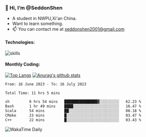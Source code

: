 ### 👋 Hi, I’m @SeddonShen
- A student in NWPU,Xi'an China.
- Want to learn something.
- 📫 You can contact me at seddonshen2001@gmail.com

#### Technologies:

![skills](https://skillicons.dev/icons?i=scala,js,html,css,bootstrap,jquery,c,cpp,cloudflare,django,docker,flask,git,github,githubactions,linux,latex,mysql,nodejs,ps,php,pr,py,raspberrypi,redis,unreal,v,vscode,vue,bash)

#### Monthly Coding:
[![Top Langs](https://github-readme-stats.vercel.app/api/top-langs?username=seddonshen&show_icons=true&locale=en&layout=compact&hide=html&langs_count=8)](https://github.com/SeddonShen/)
[![Anurag's github stats](https://github-readme-stats.vercel.app/api?username=SeddonShen&count_private=true&show_icons=true)](https://github.com/anuraghazra/github-readme-stats)
<!--START_SECTION:waka-->

```txt
From: 16 June 2023 - To: 16 July 2023

Total Time: 11 hrs 5 mins

sh         6 hrs 54 mins   ███████████████▓░░░░░░░░░   62.23 %
Bash       1 hr 49 mins    ████░░░░░░░░░░░░░░░░░░░░░   16.47 %
Scala      54 mins         ██░░░░░░░░░░░░░░░░░░░░░░░   08.18 %
CMake      23 mins         █░░░░░░░░░░░░░░░░░░░░░░░░   03.47 %
C++        22 mins         █░░░░░░░░░░░░░░░░░░░░░░░░   03.43 %
```

<!--END_SECTION:waka-->

![WakaTime Daily](https://wakatime.com/share/@seddon2001/61a7e342-5f12-4fea-bf92-1fac161e97d6.svg)
<!---
SeddonShen/SeddonShen is a ✨ special ✨ repository because its `README.md` (this file) appears on your GitHub profile.
You can click the Preview link to take a look at your changes.
--->
